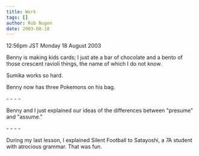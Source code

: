 ```yaml
---
title: Work
tags: []
author: Rob Nugen
date: 2003-08-18
---
```


<p class=date>12:56pm JST Monday 18 August 2003</p>

<p>Benny is making kids cards; I just ate a bar of chocolate and a
bento of those crescent ravioli things, the name of which I do not
know.</p>

<p>Sumika works so hard.</p>

<p>Benny now has three Pokemons on his bag.</p>

<p>- - - -</p>

<p>Benny and I just explained our ideas of the differences between
"presume" and "assume."</p>

<p>- - - -</p>

<p>During my last lesson, I explained Silent Football to Satayoshi, a
7A student with atrocious grammar.  That was fun.</p>
